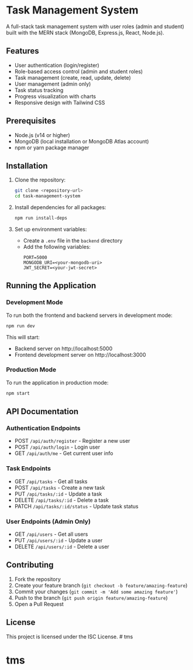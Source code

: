 # Task Management System

A full-stack task management system with user roles (admin and student) built with the MERN stack (MongoDB, Express.js, React, Node.js).

## Features

- User authentication (login/register)
- Role-based access control (admin and student roles)
- Task management (create, read, update, delete)
- User management (admin only)
- Task status tracking
- Progress visualization with charts
- Responsive design with Tailwind CSS

## Prerequisites

- Node.js (v14 or higher)
- MongoDB (local installation or MongoDB Atlas account)
- npm or yarn package manager

## Installation

1. Clone the repository:
   ```bash
   git clone <repository-url>
   cd task-management-system
   ```

2. Install dependencies for all packages:
   ```bash
   npm run install-deps
   ```

3. Set up environment variables:
   - Create a `.env` file in the `backend` directory
   - Add the following variables:
     ```
     PORT=5000
     MONGODB_URI=<your-mongodb-uri>
     JWT_SECRET=<your-jwt-secret>
     ```

## Running the Application

### Development Mode

To run both the frontend and backend servers in development mode:

```bash
npm run dev
```

This will start:
- Backend server on http://localhost:5000
- Frontend development server on http://localhost:3000

### Production Mode

To run the application in production mode:

```bash
npm start
```

## API Documentation

### Authentication Endpoints

- POST `/api/auth/register` - Register a new user
- POST `/api/auth/login` - Login user
- GET `/api/auth/me` - Get current user info

### Task Endpoints

- GET `/api/tasks` - Get all tasks
- POST `/api/tasks` - Create a new task
- PUT `/api/tasks/:id` - Update a task
- DELETE `/api/tasks/:id` - Delete a task
- PATCH `/api/tasks/:id/status` - Update task status

### User Endpoints (Admin Only)

- GET `/api/users` - Get all users
- PUT `/api/users/:id` - Update a user
- DELETE `/api/users/:id` - Delete a user

## Contributing

1. Fork the repository
2. Create your feature branch (`git checkout -b feature/amazing-feature`)
3. Commit your changes (`git commit -m 'Add some amazing feature'`)
4. Push to the branch (`git push origin feature/amazing-feature`)
5. Open a Pull Request

## License

This project is licensed under the ISC License. # tms
# tms

